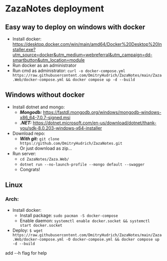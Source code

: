 
# ZazaNotes deployment

## Easy way to deploy on windows with docker

- Install docker: https://desktop.docker.com/win/main/amd64/Docker%20Desktop%20Installer.exe?utm_source=docker&utm_medium=webreferral&utm_campaign=dd-smartbutton&utm_location=module
- Run docker as an administrator
- Run cmd as administrator: `curl -o docker-compose.yml https://raw.githubusercontent.com/DmitryHudrich/ZazaNotes/main/Zaza.Web/docker-compose.yml && docker compose up -d --build`
##  Windows without docker
- Install dotnet and mongo:
	- **_Mongodb:_** https://fastdl.mongodb.org/windows/mongodb-windows-x86_64-7.0.7-signed.msi
	- **_.NET:_** https://dotnet.microsoft.com/en-us/download/dotnet/thank-you/sdk-8.0.203-windows-x64-installer
-  Download repo:
	-  **_With git:_** `git clone https://github.com/DmitryHudrich/ZazaNotes.git`
	-  Or just download as zip...
-  Run server:
	-  `cd ZazaNotes/Zaza.Web/`
	-  `dotnet run --no-launch-profile --mongo default --swagger `
	- Congrats!

## Linux
### Arch:
- Install docker: 
	- Install package: `sudo pacman -S docker-compose`
	- Enable daemon: `systemctl enable docker.socket && systemctl start docker.socket`
- Deploy: `$ wget https://raw.githubusercontent.com/DmitryHudrich/ZazaNotes/main/Zaza.Web/docker-compose.yml -O docker-compose.yml && docker compose up -d --build`

add --h flag for help
